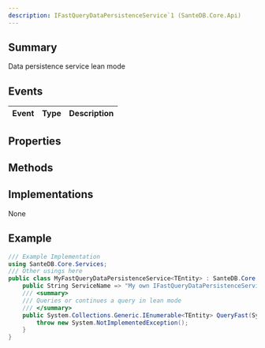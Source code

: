 ```yaml
---
description: IFastQueryDataPersistenceService`1 (SanteDB.Core.Api)
---
```


## Summary
Data persistence service lean mode

## Events

|Event|Type|Description|
|-|-|-|

## Properties


## Methods


## Implementations

None

## Example
```csharp
/// Example Implementation
using SanteDB.Core.Services;
/// Other usings here
public class MyFastQueryDataPersistenceService<TEntity> : SanteDB.Core.Services.IFastQueryDataPersistenceService<TEntity> { 
	public String ServiceName => "My own IFastQueryDataPersistenceService`1 service";
	/// <summary>
	/// Queries or continues a query in lean mode
	/// </summary>
	public System.Collections.Generic.IEnumerable<TEntity> QueryFast(System.Linq.Expressions.Expression<System.Func<TEntity,System.Boolean>> query,System.Guid queryId,System.Int32 offset,System.Nullable<System.Int32> count,System.Int32& totalCount,System.Security.Principal.IPrincipal overrideAuthContext){
		throw new System.NotImplementedException();
	}
}
```

